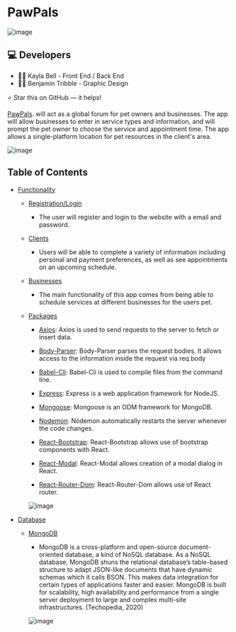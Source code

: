 #  PawPals

![image]()



## :computer: Developers

* :woman_office_worker: Kayla Bell - Front End / Back End
* :man_office_worker: Benjamin Tribble - Graphic Design

⭐️ Star this on GitHub — it helps!

[PawPals](https://pawpalz.herokuapp.com/).  will act as a global forum for pet owners and businesses. The app will allow businesses to enter in service types and information, and will prompt the pet owner to choose the service and appointment time.  The app allows a single-platform location for pet resources in the client's area.


![image]() 

## Table of Contents

- [Functionality]()
    - [Registration/Login]()
        - The user will register and login to the website with a email and password.
      
    - [Clients]()
        - Users will be able to complete a variety of information including personal and payment preferences, as well as see appointments on an upcoming schedule. 
      
    - [Businesses]()
        - The main functionality of this app comes from being able to schedule services at different businesses for the users pet.
      
    
  - [Packages](#Packages)
    - [Axios](#Axios): Axios is used to send requests to the server to fetch or insert data.
    
    - [Body-Parser](#Body-Parser): Body-Parser parses the request bodies.  It allows access to the information inside the request via req.body
     
    - [Babel-Cli](#Babel-Cli): Babel-Cli is used to compile files from the command line.
      
    - [Express](#Express): Express is a web application framework for NodeJS. 
        
    - [Mongoose](#Mongoose): Mongoose is an ODM framework for MongoDB.
        
    - [Nodemon](#Nodemon): Nodemon automatically restarts the server whenever the code changes.
        
    - [React-Bootstrap](#React-Bootstrap): React-Bootstrap allows use of bootstrap components with React.
        
    - [React-Modal](#React-Modal): React-Modal allows creation of a modal dialog in React.
        
    - [React-Router-Dom](#React-Router-Dom): React-Router-Dom allows use of React router. 
    


    
    ![image]()
    
 - [Database]()
    - [MongoDB]()
      - MongoDB is a cross-platform and open-source document-oriented database, a kind of NoSQL database. As a NoSQL database, MongoDB shuns the relational database’s table-based structure to adapt JSON-like documents that have dynamic schemas which it calls BSON.  This makes data integration for certain types of applications faster and easier. MongoDB is built for scalability, high availability and performance from a single server deployment to large and complex multi-site infrastructures. (Techopedia, 2020)
      
      ![image]()

